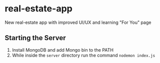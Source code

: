 # real-estate-app

New real-estate app with improved UI/UX and learning "For You" page

## Starting the Server

1. Install MongoDB and add Mongo bin to the PATH
2. While inside the `server` directory run the command `nodemon index.js`
